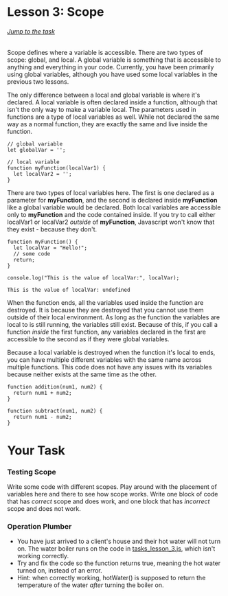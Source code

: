 # Lesson 3: Scope

###### [Jump to the task](#your-task)

Scope defines where a variable is accessible. There are two types of scope: global, and local. A global variable is something that is accessible to anything and everything in your code. Currently, you have been primarily using global variables, although you have used some local variables in the previous two lessons.

The only difference between a local and global variable is where it's declared. A local variable is often declared inside a function, although that isn't the only way to make a variable local. The parameters used in functions are a type of local variables as well. While not declared the same way as a normal function, they are exactly the same and live inside the function.

```JS
// global variable
let globalVar = '';

// local variable
function myFunction(localVar1) {
  let localVar2 = '';
}
```

There are two types of local variables here. The first is one declared as a parameter for <b>myFunction</b>, and the second is declared inside <b>myFunction</b> like a global variable would be declared. Both local variables are accessible only to <b>myFunction</b> and the code contained inside. If you try to call either localVar1 or localVar2 <i>outside</i> of <b>myFunction</b>, Javascript won't know that they exist - because they don't. 

```JS
function myFunction() {
  let localVar = "Hello!";
  // some code
  return;
}

console.log("This is the value of localVar:", localVar);
```
```Output
This is the value of localVar: undefined
```

When the function ends, all the variables used inside the function are destroyed. It is because they are destroyed that you cannot use them outside of their local environment. As long as the function the variables are local to is still running, the variables still exist. Because of this, if you call a function <i>inside</i> the first function, any variables declared in the first are accessible to the second as if they were global variables.

Because a local variable is destroyed when the function it's local to ends, you can have multiple different variables with the same name across multiple functions. This code does not have any issues with its variables because neither exists at the same time as the other.

```JS
function addition(num1, num2) {
  return num1 + num2;
}

function subtract(num1, num2) {
  return num1 - num2;
}
```


# Your Task 

### Testing Scope

Write some code with different scopes. Play around with the placement of variables here and there to see how scope works. Write one block of code that has <i>correct</i> scope and does work, and one block that has <i>incorrect</i> scope and does not work.

### Operation Plumber 
- You have just arrived to a client's house and their hot water will not turn on. The water boiler runs on the code in [tasks_lesson_3.js](tasks_lesson_3.js), which isn't working correctly.
- Try and fix the code so the function returns true, meaning the hot water turned on, instead of an error.
- Hint: when correctly working, hotWater() is supposed to return the temperature of the water <i>after</i> turning the boiler on.


